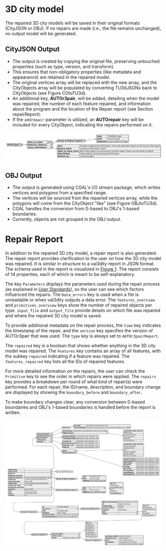 # 3D city model
The repaired 3D city models will be saved in their original formats (CityJSON or OBJ). If no repairs are made (i.e., the file remains unchanged), no output model will be generated.

## CityJSON Output

- The output is created by copying the original file, preserving untouched properties (such as type, version, and transform).
- This ensures that non-obligatory properties (like metadata and appearance) are retained in the repaired model.
- The original vertices array will be replaced with the new array, and the CityObjects array will be populated by converting TU3dJSONs back to CityObjects (see Figure COtoTU3d).
- An additional key, **AUTOr3pair**, will be added, detailing when the model was repaired, the number of each feature repaired, and information about the program and the location of the Repair report (see Section repairReport).
- If the `addrepair` parameter is utilized, an **AUTOrepair** key will be included for every CityObject, indicating the repairs performed on it.

![AUTOr3pairKEY.svg](_images/AUTOr3pairKEY.svg)

## OBJ Output

- The output is generated using CGAL's I/O stream package, which writes vertices and polygons from a specified range.
- The vertices will be sourced from the repaired vertices array, while the polygons will come from the CityObject "like" (see Figure OBJtoTU3d).
- CGAL handles the conversion from 0-based to OBJ's 1-based boundaries.
- Currently, objects are not grouped in the OBJ output.


# Repair Report
In addition to the repaired 3D city model, a repair report is also generated. The repair report provides clarification to the user on how the 3D city model was repaired. It is similar in structure to a val3dity report in JSON format. The schema used in the report is visualized in [Figure 1](#fig:RepairReport). The report consists of 14 properties, each of which is meant to be self-explanatory.

The key `Parameters` displays the parameters used during the repair process (as explained in [User Standards](#subsec:userstandards)), so the user can see which factors influenced the repairs. The `Data_errors` key is used when a file is unreadable or when val3dity outputs a data error. The `features_overview` and `primitives_overview` keys show the number of repaired objects per type. `input_file` and `output_file` provide details on which file was repaired and where the repaired 3D city model is saved.

To provide additional metadata on the repair process, the `time` key indicates the timestamp of the repair, and the `version` key specifies the version of AUTOr3pair that was used. The `type` key is always set to `AUTOr3pairReport`.

The `repaired` key is a boolean that shows whether anything in the 3D city model was repaired. The `Features` key contains an array of all features, with the subkey `repaired` indicating if a feature was repaired. The `features_repaired` key lists all the IDs of repaired features.

For more detailed information on the repairs, the user can check the `Primitive` key to see the order in which repairs were applied. The `repairs` key provides a breakdown per round of what kind of repair(s) were performed. For each repair, the ID/name, description, and boundary change are displayed by showing the `boundary_before` and `boundary_after`.

To make boundary changes clear, any conversion between 0-based boundaries and OBJ's 1-based boundaries is handled before the report is written.

![RepairReport](_images/RepairReport.svg)